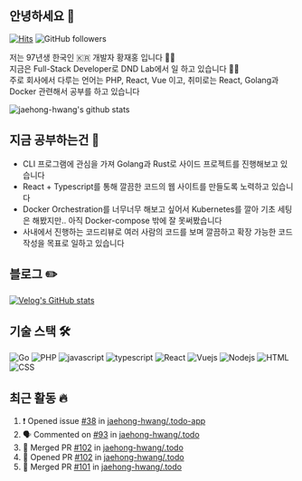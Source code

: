 ## 안녕하세요 👋
[![Hits](https://hits.seeyoufarm.com/api/count/incr/badge.svg?url=https%3A%2F%2Fgithub.com%2Fjaehong-hwang%2Fhit-counter&count_bg=%2379C83D&title_bg=%23555555&icon=&icon_color=%23E7E7E7&title=hits&edge_flat=false)](https://hits.seeyoufarm.com)
![GitHub followers](https://img.shields.io/github/followers/jaehong-hwang)

저는 97년생 한국인 🇰🇷 개발자 황재홍 입니다 🙇‍♂️  
지금은 Full-Stack Developer로 DND Lab에서 일 하고 있습니다 👨‍💻  
주로 회사에서 다루는 언어는 PHP, React, Vue 이고, 취미로는 React, Golang과 Docker 관련해서 공부를 하고 있습니다

![jaehong-hwang's github stats](https://github-readme-stats.vercel.app/api?username=jaehong-hwang&show_icons=true)

## 지금 공부하는건 📖
- CLI 프로그램에 관심을 가져 Golang과 Rust로 사이드 프로젝트를 진행해보고 있습니다
- React + Typescript를 통해 깔끔한 코드의 웹 사이트를 만들도록 노력하고 있습니다
- Docker Orchestration를 너무너무 해보고 싶어서 Kubernetes를 깔아 기초 세팅은 해봤지만.. 아직 Docker-compose 밖에 잘 못써봤습니다
- 사내에서 진행하는 코드리뷰로 여러 사람의 코드를 보며 깔끔하고 확장 가능한 코드 작성을 목표로 일하고 있습니다

## 블로그 ✏️
[![Velog's GitHub stats](https://velog-readme-stats.vercel.app/api?name=krusnocide)](https://velog.io/@krusnocide)

## 기술 스택 🛠
![Go](https://img.shields.io/badge/Go-947)
![PHP](https://img.shields.io/badge/PHP-333)
![javascript](https://img.shields.io/badge/Javascript-333)
![typescript](https://img.shields.io/badge/Typescript-333)
![React](https://img.shields.io/badge/React-4fc08d)
![Vuejs](https://img.shields.io/badge/Vuejs-4fc08d)
![Nodejs](https://img.shields.io/badge/Nodejs-43853d)
![HTML](https://img.shields.io/badge/HTML-23857f)
![CSS](https://img.shields.io/badge/CSS-23857f)

## 최근 활동 🔥
<!--START_SECTION:activity-->
1. ❗️ Opened issue [#38](https://github.com/jaehong-hwang/.todo-app/issues/38) in [jaehong-hwang/.todo-app](https://github.com/jaehong-hwang/.todo-app)
2. 🗣 Commented on [#93](https://github.com/jaehong-hwang/.todo/issues/93) in [jaehong-hwang/.todo](https://github.com/jaehong-hwang/.todo)
3. 🎉 Merged PR [#102](https://github.com/jaehong-hwang/.todo/pull/102) in [jaehong-hwang/.todo](https://github.com/jaehong-hwang/.todo)
4. 💪 Opened PR [#102](https://github.com/jaehong-hwang/.todo/pull/102) in [jaehong-hwang/.todo](https://github.com/jaehong-hwang/.todo)
5. 🎉 Merged PR [#101](https://github.com/jaehong-hwang/.todo/pull/101) in [jaehong-hwang/.todo](https://github.com/jaehong-hwang/.todo)
<!--END_SECTION:activity-->
